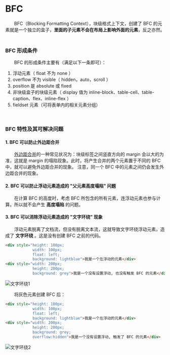 # BFC

　　BFC（Blocking Formatting Context），块级格式上下文，创建了 BFC 的元素就是一个独立的盒子，**里面的子元素不会在布局上影响外面的元素**，反之亦然。
  <br>
　　
### BFC 形成条件
　　BFC 的形成条件主要有（满足以下一条即可）：  
1. 浮动元素（ float 不为 none ）
2. overflow 不为 visible（ hidden，auto，scroll ）
3. position 是 absolute 或 fixed
4. 非块级盒子的块级元素（ display 值为 inline-block、table-cell、table-caption、flex、inline-flex ）
5. fieldset 元素（可将表单内的相关元素分组）

<br>

### BFC 特性及其可解决问题
#### 1. BFC 可以防止外边距合并
　　[外边距合并](https://github.com/TanYJie/Technology-Stack/blob/master/CSS/外边距合并.md)的一种常见状况为：块级标签之间竖直方向的 margin 会以大的为准，这就是 margin 的塌陷现象。此时，将产生合并的两个元素置于不同的 BFC 中，就可以避免外边距合并的现象。 注意，同一个 BFC 中的元素之间仍会发生外边距合并的现象。

#### 2. BFC 可以防止浮动元素造成的 "父元素高度塌陷" 问题
　　在计算 BFC 的高度时，考虑 BFC 所包含的所有元素，连浮动元素也参与计算。所以就不会产生 **高度塌陷** 的问题。

#### 3. BFC 可以消除浮动元素造成的 "文字环绕" 现象
　　浮动元素脱离了文档流，但没有脱离文本流，这就导致文字环绕浮动元素，造成了 **文字环绕** 。这是没有创建 BFC 之前的代码。
```html
<div style="height: 100px;
            width: 100px;
            float: left;
            background: lightblue">我是一个左浮动的元素</div>
<div style="width: 200px; 
            height: 200px;
            background: grey">我是一个没有设置浮动, 也没有触发 BFC 的元素</div>
```
![文字环绕1](https://github.com/TanYJie/Technology-Stack/blob/master/CSS/images/文字环绕-1.png)

　　将灰色元素创建 BFC 后：
```html
<div style="height: 100px;
            width: 100px;
            float: left;
            background: lightblue">我是一个左浮动的元素</div>
<div style="width: 200px; 
            height: 200px;
            background: grey;
            overflow:hidden">我是一个没有设置浮动, 触发了 BFC 的元素</div>

```
![文字环绕2](https://github.com/TanYJie/Technology-Stack/blob/master/CSS/images/文字环绕-2.png)
